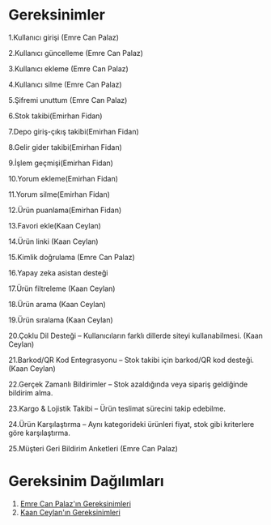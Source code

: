 # Gereksinimler

1.Kullanıcı girişi (Emre Can Palaz)

2.Kullanıcı güncelleme (Emre Can Palaz)

3.Kullanıcı ekleme (Emre Can Palaz)

4.Kullanıcı silme (Emre Can Palaz)

5.Şifremi unuttum (Emre Can Palaz)

6.Stok takibi(Emirhan Fidan)

7.Depo giriş-çıkış takibi(Emirhan Fidan)

8.Gelir gider takibi(Emirhan Fidan)

9.İşlem geçmişi(Emirhan Fidan)

10.Yorum ekleme(Emirhan Fidan)

11.Yorum silme(Emirhan Fidan)

12.Ürün puanlama(Emirhan Fidan)

13.Favori ekle(Kaan Ceylan)

14.Ürün linki (Kaan Ceylan)

15.Kimlik doğrulama (Emre Can Palaz)

16.Yapay zeka asistan desteği

17.Ürün filtreleme (Kaan Ceylan)

18.Ürün arama (Kaan Ceylan)

19.Ürün sıralama (Kaan Ceylan)

20.Çoklu Dil Desteği – Kullanıcıların farklı dillerde siteyi kullanabilmesi. (Kaan Ceylan)

21.Barkod/QR Kod Entegrasyonu – Stok takibi için barkod/QR kod desteği. (Kaan Ceylan)

22.Gerçek Zamanlı Bildirimler – Stok azaldığında veya sipariş geldiğinde bildirim alma.

23.Kargo & Lojistik Takibi – Ürün teslimat sürecini takip edebilme.

24.Ürün Karşılaştırma – Aynı kategorideki ürünleri fiyat, stok gibi kriterlere göre karşılaştırma.

25.Müşteri Geri Bildirim Anketleri (Emre Can Palaz)

# Gereksinim Dağılımları

1. [Emre Can Palaz'ın Gereksinimleri](Emre_Can_Palaz_gereksinimler.md)
2. [Kaan Ceylan'ın Gereksinimleri](Kaan_Ceylan_gereksinimler.md)
